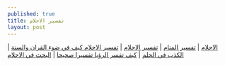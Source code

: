 ```yaml
---
published: true
title: تفسير الاحلام
layout: post
---
```

<a href="https://www.thedreams.co/seeing">الاحلام</a> | <a href="https://www.thedreams.co">تفسير المنام</a> | <a href="https://www.thedreams.co">تفسير الاحلام</a> | <a href="https://www.thedreams.co/content/736">تفسير الاحلام كيف في ضوء القران والسنة</a> | <a href="https://www.thedreams.co/content/737">الكذب في الحلم</a> | <a href="https://www.thedreams.co/content/740">كيف تفسر الرؤيا تفسيرا صحيحا</a> | <a href="https://www.thedreams.co/gosreach.html"> البحث في الاحلام</a> 